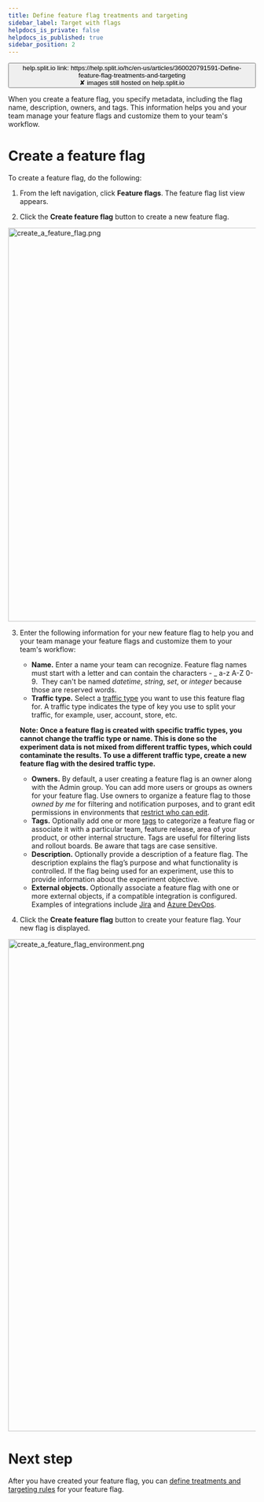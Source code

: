 ```yaml
---
title: Define feature flag treatments and targeting
sidebar_label: Target with flags
helpdocs_is_private: false
helpdocs_is_published: true
sidebar_position: 2
---
```


<p>
  <button style={{borderRadius:'8px', border:'1px', fontFamily:'Courier New', fontWeight:'800', textAlign:'left'}}> help.split.io link: https://help.split.io/hc/en-us/articles/360020791591-Define-feature-flag-treatments-and-targeting <br /> ✘ images still hosted on help.split.io </button>
</p>

When you create a feature flag, you specify metadata, including the flag name, description, owners, and tags. This information helps you and your team manage your feature flags and customize them to your team's workflow.

# Create a feature flag

To create a feature flag, do the following:

1. From the left navigation, click **Feature flags**. The feature flag list view appears.

2. Click the **Create feature flag** button to create a new feature flag.

  <img src="https://help.split.io/hc/article_attachments/30743834986125" alt="create_a_feature_flag.png" width="800" />

3. Enter the following information for your new feature flag to help you and your team manage your feature flags and customize them to your team's workflow:

    * **Name.** Enter a name your team can recognize. Feature flag names must start with a letter and can contain the characters - _ a-z A-Z 0-9.  They can't be named *datetime*, *string*, *set*, or *integer* because those are reserved words.
    * **Traffic type.** Select a [traffic type](https://help.split.io/hc/en-us/articles/360019916311) you want to use this feature flag for. A traffic type indicates the type of key you use to split your traffic, for example, user, account, store, etc.

     **Note: Once a feature flag is created with specific traffic types, you cannot change the traffic type or name. This is done so the experiment data is not mixed from different traffic types, which could contaminate the results. To use a different traffic type, create a new feature flag with the desired traffic type.**

    * **Owners.** By default, a user creating a feature flag is an owner along with the Admin group. You can add more users or groups as owners for your feature flag. Use owners to organize a feature flag to those *owned by me* for filtering and notification purposes, and to grant edit permissions in environments that [restrict who can edit](https://help.split.io/hc/en-us/articles/360020579052-Permissions).
    * **Tags.** Optionally add one or more [tags](https://help.split.io/hc/en-us/articles/360020839151) to categorize a feature flag or associate it with a particular team, feature release, area of your product, or other internal structure. Tags are useful for filtering lists and rollout boards. Be aware that tags are case sensitive.
    * **Description.** Optionally provide a description of a feature flag. The description explains the flag’s purpose and what functionality is controlled. If the flag being used for an experiment, use this to provide information about the experiment objective.
    * **External objects.** Optionally associate a feature flag with one or more external objects, if a compatible integration is configured. Examples of integrations include [Jira](https://help.split.io/hc/en-us/articles/360059317892-Jira-Cloud) and [Azure DevOps](https://help.split.io/hc/en-us/articles/4408032964493-Azure-DevOps).

4. Click the **Create feature flag** button to create your feature flag. Your new flag is displayed. 

  <img src="https://help.split.io/hc/article_attachments/30743834991629" alt="create_a_feature_flag_environment.png" width="1000" />

# Next step

After you have created your feature flag, you can [define treatments and targeting rules](https://help.split.io/hc/en-us/articles/360020791591-Targeting-customers) for your feature flag.
